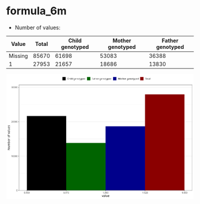 # formula_6m
- Number of values:

| Value | Total | Child genotyped | Mother genotyped | Father genotyped |
| ----- | ----- | --------------- | ---------------- | ---------------- |
| Missing | 85670 | 61698 | 53083 | 36388 |
| 1 | 27953 | 21657 | 18686 |13830 |



![](formula_6m_n.png)



